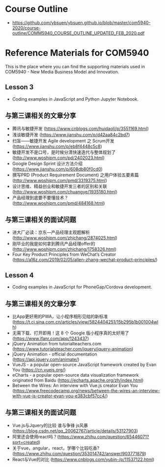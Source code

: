 # Course Outline
- https://github.com/ybsuen/ybsuen.github.io/blob/master/com5940-2020/course-outline/COMM5940_COURSE_OUTLINE_UPDATED_FEB_2020.pdf

# Reference Materials for COM5940
This is the place where you can find the supporting materials used in COM5940 - New Media Business Model and Innovation.

## Lesson 3
- Coding examples in JavaScript and Python Jupyter Notebook.
## 与第三课相关的文章分享
- 腾讯与敏捷开发 (https://www.cnblogs.com/huidaoli/p/3551169.html)
- 浅谈敏捷开发 (https://www.jianshu.com/p/d42aa84c2bd7)
- 扫盲——敏捷开发 Agile development 之 Scrum开发 (https://www.jianshu.com/p/eb8f4448c5c8)
- 敏捷开发不是口号，是时候分清快速迭代与整体规划了 (http://www.woshipm.com/pd/2402023.html)
- Google Design Sprint 设计方法介绍 (https://www.jianshu.com/p/608db80f0cd0)
- 撰写PRD (Product Requirement Document) 之用户体验五要素篇 (http://www.woshipm.com/pmd/3319375.html)
- 设计思维、精益创业和敏捷开发三者的区别和关联 (http://www.woshipm.com/chuangye/1935180.html)
- 产品经理到底要不要懂技术？ (http://www.woshipm.com/pmd/484168.html)

## 与第三课相关的面试问题
- 进大厂必读：京东—产品经理主观题解析 (http://www.woshipm.com/zhichang/2874025.html)
- 刚毕业的我是如何拿到腾讯产品经理offer的 (http://www.woshipm.com/zhichang/1758326.html)
- Four Key Product Principles from WeChat’s Creator (https://a16z.com/2019/02/05/allen-zhang-wechat-product-principles/)

## Lesson 4
- Coding examples in JavaScript for PhoneGap/Cordova development.
## 与第三课相关的文章分享
- 比App更好用的PWA，让小程序相形见绌的新标准 (https://t.cj.sina.com.cn/articles/view/5824404251/15b295b1b001004wlh)
- 无需下载、打开即用！这 8 个 Google 版小程序真的太好用了 (https://www.ifanr.com/app/1243437)
- jQuery Animation from tutorialteachers.com (https://www.tutorialsteacher.com/jquery/jquery-animation)
- jQuery Animation - official documentation (https://api.jquery.com/animate/)
- VueJS - a popular open-source JavaScript framework created by Evan You (https://cn.vuejs.org/)
- eCharts - a popular open-source data visualization framework originated from Baidu (https://echarts.apache.org/zh/index.html)
- Between the Wires: An interview with Vue.js creator Evan You (https://www.freecodecamp.org/news/between-the-wires-an-interview-with-vue-js-creator-evan-you-e383cbf57cc4/)
## 与第三课相关的面试问题
- Vue.js与Jquery的比较 谁与争锋 js风暴 (https://blog.csdn.net/qq_20062767/article/details/53127903)
- 阿里还会使用react吗？(https://www.zhihu.com/question/65446071?sort=created)
- 关于vue，angular，react，学哪个比较吃香? (https://www.zhihu.com/question/353014742/answer/903771879)
- React与Vue的对比 (https://www.cnblogs.com/yubin-/p/11537122.html)
